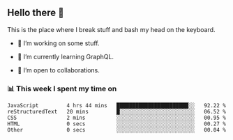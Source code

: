 ## Hello there 👋

<!--
**Chaitanya-Raj/Chaitanya-Raj** is a ✨ _special_ ✨ repository because its `README.md` (this file) appears on your GitHub profile. 

Here are some ideas to get you started:
-->

This is the place where I break stuff and bash my head on the keyboard.

- 🔭 I’m working on some stuff.

- 🌱 I’m currently learning GraphQL.

- 👯 I’m open to collaborations.

<!--
- ⚡ Fun fact: Firefighting was invented for the purpose of abusing people whose homes were ablaze. From the wiki:

> The first Roman fire brigade of which we have any substantial history was created by Marcus Licinius Crassus. Marcus Licinius Crassus was born into a wealthy Roman family around the year 115 BC, and acquired an enormous fortune through (in the words of Plutarch) "fire and rapine." One of his most lucrative schemes took advantage of the fact that Rome had no fire department. Crassus filled this void by creating his own brigade—500 men strong—which rushed to burning buildings at the first cry of alarm. Upon arriving at the scene, however, the  fire fighters did nothing while their employer bargained over the price of their services with the distressed property owner. If Crassus could not negotiate a satisfactory price, his  men simply let the structure burn to the ground, after which he offered to purchase it for a fraction of its value. 

> Emperor Nero took the basic idea from Crassus and then built on it to form the Vigiles in AD 60 to combat fires using bucket brigades and pumps, as well as poles, hooks and even ballistae to tear down buildings in advance of the flames. The Vigiles patrolled the streets of Rome to watch for fires and served as a police force. The later brigades consisted of hundreds of men, all ready for action. When there was a fire, the men would line up to the nearest water source and pass buckets hand in hand to the fire.
-->

### 📊 This week I spent my time on

<!--START_SECTION:waka-->
```text
JavaScript         4 hrs 44 mins   ███████████████████████░░   92.22 % 
reStructuredText   20 mins         █░░░░░░░░░░░░░░░░░░░░░░░░   06.52 % 
CSS                2 mins          ░░░░░░░░░░░░░░░░░░░░░░░░░   00.95 % 
HTML               0 secs          ░░░░░░░░░░░░░░░░░░░░░░░░░   00.27 % 
Other              0 secs          ░░░░░░░░░░░░░░░░░░░░░░░░░   00.04 %
```
<!--END_SECTION:waka-->

